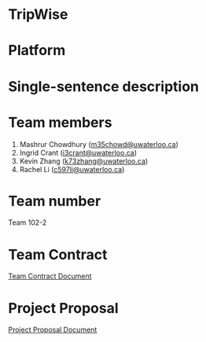 # TripWise
# Platform
# Single-sentence description
# Team members
1. Mashrur Chowdhury (m35chowd@uwaterloo.ca)
2. Ingrid Crant (i3crant@uwaterloo.ca)
3. Kevin Zhang (k73zhang@uwaterloo.ca)
4. Rachel Li (c597li@uwaterloo.ca)
# Team number
Team 102-2
# Team Contract
[Team Contract Document](https://git.uwaterloo.ca/m35chowd/team102-2/-/wikis/Team-102-2-Contract)
# Project Proposal
[Project Proposal Document](https://git.uwaterloo.ca/m35chowd/team102-2/-/wikis/Project-Proposal)